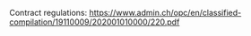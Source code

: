 
Contract regulations: https://www.admin.ch/opc/en/classified-compilation/19110009/202001010000/220.pdf

